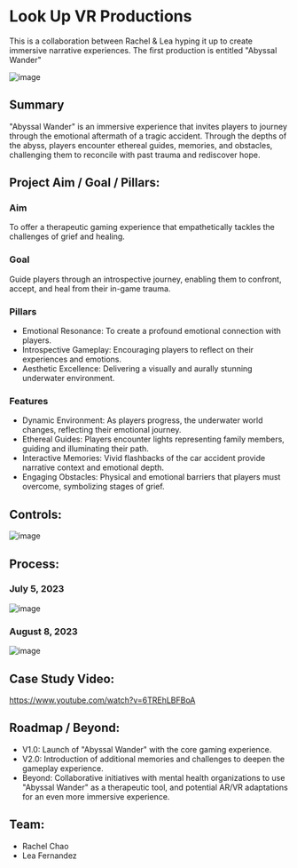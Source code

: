 # <hl align="Centre">Look Up VR Productions</hl>
This is a collaboration between Rachel &amp; Lea hyping it up to create immersive narrative experiences. 
The first production is entitled "Abyssal Wander"

![image](https://github.com/VFS-VRAR/VAR05-AbyssalWander-FinalProject/blob/main/MainImage.png)

## Summary
"Abyssal Wander" is an immersive experience that invites players to journey through the emotional aftermath of a tragic accident. 
Through the depths of the abyss, players encounter ethereal guides, memories, and obstacles, challenging them to reconcile with past trauma and rediscover hope.

## Project Aim / Goal / Pillars:
### Aim 
To offer a therapeutic gaming experience that empathetically tackles the challenges of grief and healing.

### Goal
Guide players through an introspective journey, enabling them to confront, accept, and heal from their in-game trauma.

### Pillars
* Emotional Resonance: To create a profound emotional connection with players.
* Introspective Gameplay: Encouraging players to reflect on their experiences and emotions.
* Aesthetic Excellence: Delivering a visually and aurally stunning underwater environment.

### Features
* Dynamic Environment: As players progress, the underwater world changes, reflecting their emotional journey.
* Ethereal Guides: Players encounter lights representing family members, guiding and illuminating their path.
* Interactive Memories: Vivid flashbacks of the car accident provide narrative context and emotional depth.
* Engaging Obstacles: Physical and emotional barriers that players must overcome, symbolizing stages of grief.

## Controls:
![image](https://github.com/VFS-VRAR/VAR05-AbyssalWander-FinalProject/blob/main/Controls.png)

## Process:
### July 5, 2023
![image](https://github.com/VFS-VRAR/VAR05-AbyssalWander-FinalProject/blob/main/FinalProject.png)

### August 8, 2023
![image](https://github.com/VFS-VRAR/VAR05-AbyssalWander-FinalProject/blob/main/GameSequence.png)

## Case Study Video:
https://www.youtube.com/watch?v=6TREhLBFBoA

## Roadmap / Beyond:
* V1.0: Launch of "Abyssal Wander" with the core gaming experience.
* V2.0: Introduction of additional memories and challenges to deepen the gameplay experience.
* Beyond: Collaborative initiatives with mental health organizations to use "Abyssal Wander" as a therapeutic tool, and potential AR/VR adaptations for an even more immersive experience.

## Team:
* Rachel Chao
* Lea Fernandez
